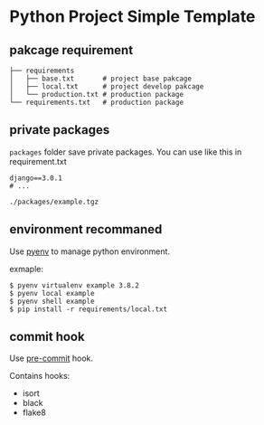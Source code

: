 # Python Project Simple Template

## pakcage requirement

```
├── requirements
│   ├── base.txt       # project base pakcage
│   ├── local.txt      # project develop pakcage
│   └── production.txt # production package
└── requirements.txt   # production package
```


## private packages

`packages` folder save private packages. You can use like this in requirement.txt

```
django==3.0.1
# ...

./packages/example.tgz
```

## environment recommaned

Use [pyenv](https://github.com/pyenv/pyenv) to manage python environment.

exmaple:

```
$ pyenv virtualenv example 3.8.2
$ pyenv local example
$ pyenv shell example
$ pip install -r requirements/local.txt
```

## commit hook

Use [pre-commit](https://pre-commit.com/) hook.

Contains hooks:

- isort
- black
- flake8
